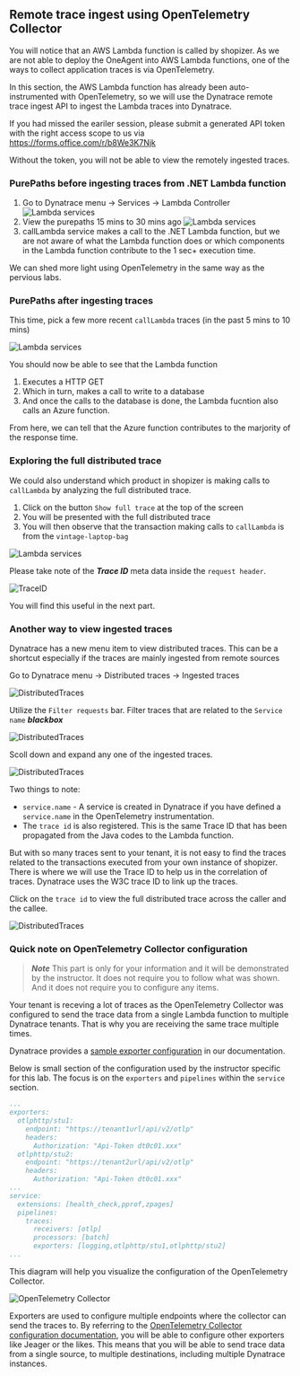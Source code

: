 ## Remote trace ingest using OpenTelemetry Collector

You will notice that an AWS Lambda function is called by shopizer. As we are not able to deploy the OneAgent into AWS Lambda functions, one of the ways to collect application traces is via OpenTelemetry.

In this section, the AWS Lambda function has already been auto-instrumented with OpenTelemetry, so we will use the Dynatrace remote trace ingest API to ingest the Lambda traces into Dynatrace.

If you had missed the eariler session, please submit a generated API token with the right access scope to us via <a href="https://forms.office.com/r/b8We3K7Njk" target="_blank">https://forms.office.com/r/b8We3K7Njk</a>

Without the token, you will not be able to view the remotely ingested traces.

### PurePaths before ingesting traces from .NET Lambda function
1. Go to Dynatrace menu -> Services -> Lambda Controller
   ![Lambda services](../../assets/images/05_trace_ingest_otelcollector-before1.gif)
1. View the purepaths 15 mins to 30 mins ago
   ![Lambda services](../../assets/images/05_trace_ingest_otelcollector-before2.gif)
1. callLambda service makes a call to the .NET Lambda function, but we are not aware of what the Lambda function does or which components in the Lambda function contribute to the 1 sec+ execution time.

We can shed more light using OpenTelemetry in the same way as the pervious labs.

### PurePaths after ingesting traces

This time, pick a few more recent `callLambda` traces (in the past 5 mins to 10 mins)

![Lambda services](../../assets/images/05_trace_ingest_otelcollector-after.png)

You should now be able to see that the Lambda function
1. Executes a HTTP GET
1. Which in turn, makes a call to write to a database
1. And once the calls to the database is done, the Lambda fucntion also calls an Azure function.

From here, we can tell that the Azure function contributes to the marjority of the response time.

### Exploring the full distributed trace

We could also understand which product in shopizer is making calls to `callLambda` by analyzing the full distributed trace.

1. Click on the button `Show full trace` at the top of the screen
1. You will be presented with the full distributed trace
1. You will then observe that the transaction making calls to `callLambda` is from the `vintage-laptop-bag`

![Lambda services](../../assets/images/05_trace_ingest_otelcollector-fulltrace.gif)

Please take note of the ***Trace ID*** meta data inside the `request header`.

![TraceID](../../assets/images/05_trace_ingest_otelcollector-traceid1.png)

You will find this useful in the next part.

### Another way to view ingested traces

Dynatrace has a new menu item to view distributed traces. This can be a shortcut especially if the traces are mainly ingested from remote sources

Go to Dynatrace menu -> Distributed traces -> Ingested traces

![DistributedTraces](../../assets/images/05_trace_ingest_otelcollector-traces1.gif)

Utilize the `Filter requests` bar. Filter traces that are related to the `Service name`  ***blackbox***

![DistributedTraces](../../assets/images/05_trace_ingest_otelcollector-traces2.gif)

Scoll down and expand any one of the ingested traces.

![DistributedTraces](../../assets/images/05_trace_ingest_otelcollector-traces3.png)
   
Two things to note:
- `service.name` - A service is created in Dynatrace if you have defined a `service.name` in the OpenTelemetry instrumentation.
- The `trace id` is also registered. This is the same Trace ID that has been propagated from the Java codes to the Lambda function.

But with so many traces sent to your tenant, it is not easy to find the traces related to the transactions executed from your own instance of shopizer. There is where we will use the Trace ID to help us in the correlation of traces. Dynatrace uses the W3C trace ID to link up the traces.

Click on the `trace id` to view the full distributed trace across the caller and the callee.

![DistributedTraces](../../assets/images/05_trace_ingest_otelcollector-traces4.gif)

### Quick note on OpenTelemetry Collector configuration

> ***Note***
> This part is only for your information and it will be demonstrated by the instructor. It does not require you to follow what was shown. And it does not require you to configure any items.

Your tenant is receving a lot of traces as the OpenTelemetry Collector was configured to send the trace data from a single Lambda function to multiple Dynatrace tenants. That is why you are receiving the same trace multiple times.

Dynatrace provides a <a href="https://www.dynatrace.com/support/help/extend-dynatrace/opentelemetry/opentelemetry-ingest#expand--sample-collector-configuration" target="_blank">sample exporter configuration</a> in our documentation.

Below is small section of the configuration used by the instructor specific for this lab. The focus is on the `exporters` and `pipelines` within the `service` section.

```yaml
...
exporters:
  otlphttp/stu1:
    endpoint: "https://tenant1url/api/v2/otlp"
    headers:
      Authorization: "Api-Token dt0c01.xxx"
  otlphttp/stu2:
    endpoint: "https://tenant2url/api/v2/otlp"
    headers:
      Authorization: "Api-Token dt0c01.xxx"
...
service:
  extensions: [health_check,pprof,zpages]
  pipelines:
    traces:
      receivers: [otlp]
      processors: [batch]
      exporters: [logging,otlphttp/stu1,otlphttp/stu2]
...
```

This diagram will help you visualize the configuration of the OpenTelemetry Collector.

![OpenTelemetry Collector](../../assets/images/05_trace_ingest_otelcollector.png)

Exporters are used to configure multiple endpoints where the collector can send the traces to. By referring to the <a href="https://opentelemetry.io/docs/collector/configuration/" target="_blank">OpenTelemetry Collector configuration documentation</a>, you will be able to configure other exporters like Jeager or the likes. This means that you will be able to send trace data from a single source, to multiple destinations, including multiple Dynatrace instances.